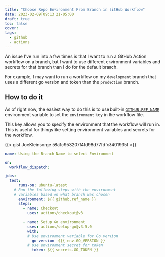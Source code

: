 ```yaml
---
title: "Choose Repo Environment From Branch in GitHub Workflow"
date: 2023-02-09T09:13:21-05:00
draft: true
toc: false
cover:
tags:
  - github
  - actions
---
```


An issue I've run into a few times is that I want to run a GitHub Action workflow on a branch, but I want to use different environment variables and secrets for that branch than I do for the default branch.

For example, I may want to run a workflow on my `development` branch that uses a different go version and token than the `production` branch.

## How to do it

As of right now, the easiest way to do this is to use built-in  [`GITHUB.REF_NAME`](https://docs.github.com/en/actions/learn-github-actions/variables#default-environment-variables) environment variable to set the `environment` key in the workflow file.

This key allows you to specify the environment that the workflow will run in. This is useful for things like setting environment variables and secrets for the workflow.

{{< gist JoeKleinsorge 58a1c953207f4fd98d77fdfc8401935f >}}

```yaml
name: Using the Branch Name to select Environment

on:
  workflow_dispatch:

jobs:
  test:
      runs-on: ubuntu-latest
    # Run the following steps with the environment
    # variables based on what branch was chosen
      environment: ${{ github.ref_name }}
      steps:
        - name: Checkout
          uses: actions/checkout@v3

        - name: Setup Go environment
          uses: actions/setup-go@v3.5.0
          with:
          # Use environment variable for Go version
            go-version: ${{ env.GO_VERSION }}
          # Use environment secret for token
            token: ${{ secrets.GO_TOKEN }}
```
